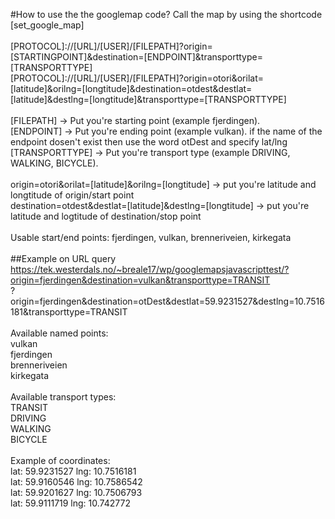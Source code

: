 #How to use the the googlemap code?
Call the map by using the shortcode [set_google_map]<br />
<br />
[PROTOCOL]://[URL]/[USER]/[FILEPATH]?origin=[STARTINGPOINT]&destination=[ENDPOINT]&transporttype=[TRANSPORTTYPE]<br />
[PROTOCOL]://[URL]/[USER]/[FILEPATH]?origin=otori&orilat=[latitude]&orilng=[longtitude]&destination=otdest&destlat=[latitude]&destlng=[longtitude]&transporttype=[TRANSPORTTYPE]<br />
<br />
[FILEPATH] -> Put you're starting point (example fjerdingen).<br />
[ENDPOINT] -> Put you're ending point (example vulkan). if the name of the endpoint dosen't exist then use the word otDest and specify lat/lng<br />
[TRANSPORTTYPE] -> Put you're transport type (example DRIVING, WALKING, BICYCLE).<br />
<br />
origin=otori&orilat=[latitude]&orilng=[longtitude] -> put you're latitude and longtitude of origin/start point<br />
destination=otdest&destlat=[latitude]&destlng=[longtitude] -> put you're latitude and logtitude of destination/stop point<br />
<br />
Usable start/end points: fjerdingen, vulkan, brenneriveien, kirkegata<br />
<br />
##Example on URL query
https://tek.westerdals.no/~breale17/wp/googlemapsjavascripttest/?origin=fjerdingen&destination=vulkan&transporttype=TRANSIT<br />
?origin=fjerdingen&destination=otDest&destlat=59.9231527&destlng=10.7516181&transporttype=TRANSIT<br />
<br />
Available named points:<br />
vulkan<br />
fjerdingen<br />
brenneriveien<br />
kirkegata<br />
<br />
Available transport types:<br />
TRANSIT<br />
DRIVING<br />
WALKING<br />
BICYCLE<br />
<br />
Example of coordinates:<br />
lat: 59.9231527 lng: 10.7516181<br />
lat: 59.9160546 lng: 10.7586542<br />
lat: 59.9201627 lng: 10.7506793<br />
lat: 59.9111719 lng: 10.742772<br />
